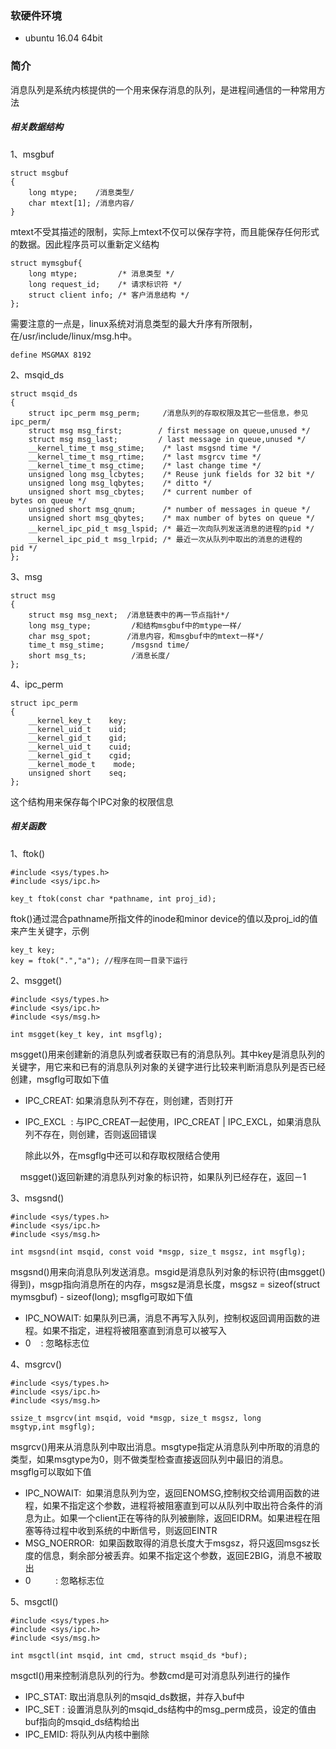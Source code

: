 ### 软硬件环境

* ubuntu 16.04 64bit

### 简介

消息队列是系统内核提供的一个用来保存消息的队列，是进程间通信的一种常用方法

##### 相关数据结构

1、msgbuf

```
struct msgbuf
{
    long mtype;    /消息类型/
    char mtext[1]; /消息内容/
}
```

mtext不受其描述的限制，实际上mtext不仅可以保存字符，而且能保存任何形式的数据。因此程序员可以重新定义结构

```
struct mymsgbuf{
    long mtype;         /* 消息类型 */
    long request_id;    /* 请求标识符 */
    struct client info; /* 客户消息结构 */
}; 
```

需要注意的一点是，linux系统对消息类型的最大升序有所限制，在/usr/include/linux/msg.h中。

```
define MSGMAX 8192
```

2、msqid_ds

```
struct msqid_ds 
{
    struct ipc_perm msg_perm;     /消息队列的存取权限及其它一些信息，参见ipc_perm/
    struct msg msg_first;        / first message on queue,unused */
    struct msg msg_last;         / last message in queue,unused */
    __kernel_time_t msg_stime;    /* last msgsnd time */
    __kernel_time_t msg_rtime;    /* last msgrcv time */
    __kernel_time_t msg_ctime;    /* last change time */
    unsigned long msg_lcbytes;    /* Reuse junk fields for 32 bit */
    unsigned long msg_lqbytes;    /* ditto */
    unsigned short msg_cbytes;    /* current number of bytes on queue */
    unsigned short msg_qnum;      /* number of messages in queue */
    unsigned short msg_qbytes;    /* max number of bytes on queue */
    __kernel_ipc_pid_t msg_lspid; /* 最近一次向队列发送消息的进程的pid */
    __kernel_ipc_pid_t msg_lrpid; /* 最近一次从队列中取出的消息的进程的pid */
};
```

3、msg

```
struct msg
{
    struct msg msg_next;  /消息链表中的再一节点指针*/
    long msg_type;         /和结构msgbuf中的mtype一样/
    char msg_spot;        /消息内容，和msgbuf中的mtext一样*/
    time_t msg_stime;      /msgsnd time/
    short msg_ts;          /消息长度/
}; 
```

4、ipc_perm

```
struct ipc_perm
{
    __kernel_key_t    key;
    __kernel_uid_t    uid;
    __kernel_gid_t    gid;
    __kernel_uid_t    cuid;
    __kernel_gid_t    cgid;
    __kernel_mode_t    mode; 
    unsigned short    seq;
};    
```

这个结构用来保存每个IPC对象的权限信息

##### 相关函数

1、ftok()

```
#include <sys/types.h>
#include <sys/ipc.h>

key_t ftok(const char *pathname, int proj_id); 
```

ftok()通过混合pathname所指文件的inode和minor device的值以及proj_id的值来产生关键字，示例

```
key_t key;
key = ftok(".","a"); //程序在同一目录下运行
```

2、msgget()

```
#include <sys/types.h>
#include <sys/ipc.h>
#include <sys/msg.h>

int msgget(key_t key, int msgflg);
```

msgget()用来创建新的消息队列或者获取已有的消息队列。其中key是消息队列的关键字，用它来和已有的消息队列对象的关键字进行比较来判断消息队列是否已经创建，msgflg可取如下值

* IPC_CREAT: 如果消息队列不存在，则创建，否则打开

* IPC_EXCL  : 与IPC_CREAT一起使用，IPC_CREAT | IPC_EXCL，如果消息队列不存在，则创建，否则返回错误 

  除此以外，在msgflg中还可以和存取权限结合使用

    msgget()返回新建的消息队列对象的标识符，如果队列已经存在，返回－1

3、msgsnd()

```
#include <sys/types.h>
#include <sys/ipc.h>
#include <sys/msg.h>

int msgsnd(int msqid, const void *msgp, size_t msgsz, int msgflg); 
```

msgsnd()用来向消息队列发送消息。msgid是消息队列对象的标识符(由msgget()得到)，msgp指向消息所在的内存，msgsz是消息长度，msgsz = sizeof(struct mymsgbuf) - sizeof(long);
msgflg可取如下值

* IPC_NOWAIT: 如果队列已满，消息不再写入队列，控制权返回调用函数的进程。如果不指定，进程将被阻塞直到消息可以被写入
* 0    : 忽略标志位

4、msgrcv()

```
#include <sys/types.h>
#include <sys/ipc.h>
#include <sys/msg.h>

ssize_t msgrcv(int msqid, void *msgp, size_t msgsz, long msgtyp,int msgflg);
```

msgrcv()用来从消息队列中取出消息。msgtype指定从消息队列中所取的消息的类型，如果msgtype为0，则不做类型检查直接返回队列中最旧的消息。
    msgflg可以取如下值

* IPC_NOWAIT:  如果消息队列为空，返回ENOMSG,控制权交给调用函数的进程，如果不指定这个参数，进程将被阻塞直到可以从队列中取出符合条件的消息为止。如果一个client正在等待的队列被删除，返回EIDRM。如果进程在阻塞等待过程中收到系统的中断信号，则返回EINTR
* MSG_NOERROR:  如果函数取得的消息长度大于msgsz，将只返回msgsz长度的信息，剩余部分被丢弃。如果不指定这个参数，返回E2BIG，消息不被取出
* 0          : 忽略标志位

5、msgctl()

```
#include <sys/types.h>
#include <sys/ipc.h>
#include <sys/msg.h>

int msgctl(int msqid, int cmd, struct msqid_ds *buf);
```

msgctl()用来控制消息队列的行为。参数cmd是可对消息队列进行的操作

* IPC_STAT: 取出消息队列的msqid_ds数据，并存入buf中
* IPC_SET : 设置消息队列的msqid_ds结构中的msg_perm成员，设定的值由buf指向的msqid_ds结构给出
* IPC_EMID: 将队列从内核中删除

